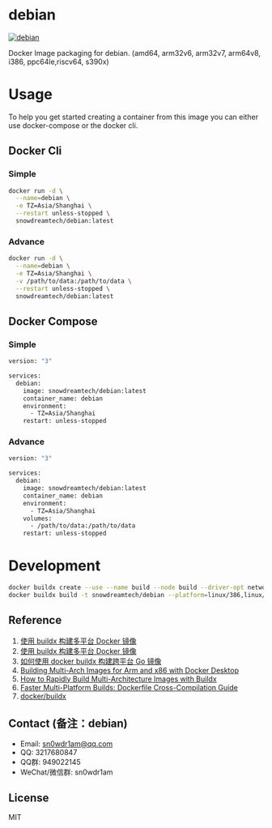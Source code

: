 # debian

[![debian](http://dockeri.co/image/snowdreamtech/debian)](https://hub.docker.com/r/snowdreamtech/debian)

Docker Image packaging for debian. (amd64, arm32v6, arm32v7, arm64v8, i386, ppc64le,riscv64, s390x)

# Usage

To help you get started creating a container from this image you can either use docker-compose or the docker cli.

## Docker Cli

### Simple

```bash
docker run -d \
  --name=debian \
  -e TZ=Asia/Shanghai \
  --restart unless-stopped \
  snowdreamtech/debian:latest
```

### Advance

```bash
docker run -d \
  --name=debian \
  -e TZ=Asia/Shanghai \
  -v /path/to/data:/path/to/data \
  --restart unless-stopped \
  snowdreamtech/debian:latest
```

## Docker Compose

### Simple

```bash
version: "3"

services:
  debian:
    image: snowdreamtech/debian:latest
    container_name: debian
    environment:
      - TZ=Asia/Shanghai
    restart: unless-stopped
```

### Advance

```bash
version: "3"

services:
  debian:
    image: snowdreamtech/debian:latest
    container_name: debian
    environment:
      - TZ=Asia/Shanghai
    volumes:
      - /path/to/data:/path/to/data
    restart: unless-stopped
```

# Development

```bash
docker buildx create --use --name build --node build --driver-opt network=host
docker buildx build -t snowdreamtech/debian --platform=linux/386,linux/amd64,linux/arm/v5,linux/arm/v7,linux/arm64,linux/mips64le,linux/ppc64le,linux/s390x . --push
```

## Reference

1. [使用 buildx 构建多平台 Docker 镜像](https://icloudnative.io/posts/multiarch-docker-with-buildx/)
1. [使用 buildx 构建多平台 Docker 镜像](https://blog.bwcxtech.com/posts/43dd6afb/)
1. [如何使用 docker buildx 构建跨平台 Go 镜像](https://waynerv.com/posts/building-multi-architecture-images-with-docker-buildx/#buildx-%E7%9A%84%E8%B7%A8%E5%B9%B3%E5%8F%B0%E6%9E%84%E5%BB%BA%E7%AD%96%E7%95%A5)
1. [Building Multi-Arch Images for Arm and x86 with Docker Desktop](https://www.docker.com/blog/multi-arch-images/)
1. [How to Rapidly Build Multi-Architecture Images with Buildx](https://www.docker.com/blog/how-to-rapidly-build-multi-architecture-images-with-buildx/)
1. [Faster Multi-Platform Builds: Dockerfile Cross-Compilation Guide](https://www.docker.com/blog/faster-multi-platform-builds-dockerfile-cross-compilation-guide/)
1. [docker/buildx](https://github.com/docker/buildx)

## Contact (备注：debian)

* Email: sn0wdr1am@qq.com
* QQ: 3217680847
* QQ群: 949022145
* WeChat/微信群: sn0wdr1am

## License

MIT
